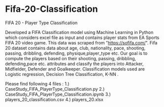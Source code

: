 # Fifa-20-Classification
FIFA 20 - Player Type Classification

Developed a FIFA Classification model using Machine Learning in Python which considers excel file as input and contains player stats from EA Sports FIFA 20 video game. This data was
scraped from "https://sofifa.com/". 
Fifa 20 dataset contains data about age, club, nationality, pace, shooting, passing, dribbling, defending, physique,player_type etc. Our goal is to compute the players based on
their shooting, passing, dribbling, defending,pace etc. attributes and classify the players into Attacker, Midfielder, Defender and Goalkeeper. Classification models used are
Logistic regression, Decision Tree Classification, K-NN .

Please find following 4 files : 1.) CaseStudy_FIFA_PlayerType_Classification.py 
                                2.) CaseStudy_FIFA_PlayerType_Classification.ipynb 
                                3.) players_20_classification.csv 
                                4.) players_20.xlsx
